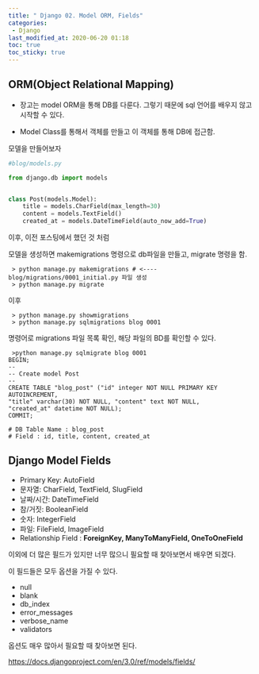 ```yaml
---
title: " Django 02. Model ORM, Fields"
categories:
 - Django
last_modified_at: 2020-06-20 01:18
toc: true
toc_sticky: true
---
```


## ORM(Object Relational Mapping)

- 장고는 model ORM을 통해 DB를 다룬다. 그렇기 때문에 sql 언어를 배우지 않고 시작할 수 있다.

- Model Class를 통해서 객체를 만들고 이 객체를 통해 DB에 접근함.


모델을 만들어보자
```python
#blog/models.py

from django.db import models


class Post(models.Model):
    title = models.CharField(max_length=30)
    content = models.TextField()
    created_at = models.DateTimeField(auto_now_add=True)

```
이후, 이전 포스팅에서 했던 것 처럼 

모델을 생성하면 makemigrations 명령으로 db파일을 만들고, migrate 명령을 함.
```shell
 > python manage.py makemigrations # <---- blog/migrations/0001_initial.py 파일 생성
 > python manage.py migrate
```
이후
```shell
 > python manage.py showmigrations
 > python manage.py sqlmigrations blog 0001
```
명령어로 migrations 파일 목록 확인, 해당 파일의 BD를 확인할 수 있다.
```shell
 >python manage.py sqlmigrate blog 0001
BEGIN;
--
-- Create model Post
--
CREATE TABLE "blog_post" ("id" integer NOT NULL PRIMARY KEY AUTOINCREMENT, 
"title" varchar(30) NOT NULL, "content" text NOT NULL, 
"created_at" datetime NOT NULL);
COMMIT;

# DB Table Name : blog_post
# Field : id, title, content, created_at
``` 

## Django Model Fields

- Primary Key: AutoField
- 문자열: CharField, TextField, SlugField
- 날짜/시간: DateTimeField
- 참/거짓: BooleanField
- 숫자: IntegerField
- 파일: FileField, ImageField
- Relationship Field : **ForeignKey, ManyToManyField, OneToOneField**

이외에 더 많은 필드가 있지만 너무 많으니 필요할 때 찾아보면서 배우면 되겠다.

이 필드들은 모두 옵션을 가질 수 있다.
- null
- blank
- db_index
- error_messages
- verbose_name
- validators

옵션도 매우 많아서 필요할 때 찾아보면 된다.

<https://docs.djangoproject.com/en/3.0/ref/models/fields/>